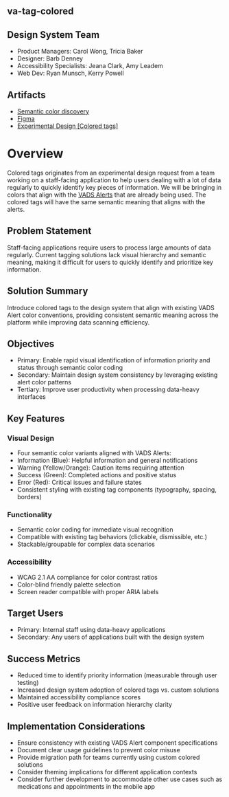 ## va-tag-colored

## Design System Team
- Product Managers: Carol Wong, Tricia Baker
- Designer: Barb Denney
- Accessibility Specialists: Jeana Clark, Amy Leadem
- Web Dev: Ryan Munsch, Kerry Powell

  
## Artifacts
- [Semantic color discovery](https://github.com/department-of-veterans-affairs/vets-design-system-documentation/issues/3846#issuecomment-2787713373) 
- [Figma](https://www.figma.com/design/afurtw4iqQe6y4gXfNfkkk/branch/As3gh7VNu3IcCFQ6hg5nMu/VADS-Component-Library?m=auto)
- [Experimental Design [Colored tags]](https://github.com/department-of-veterans-affairs/vets-design-system-documentation/issues/2993#top)

# Overview

Colored tags originates from an experimental design request from a team working on a staff-facing application to help users dealing with a lot of data regularly to quickly identify key pieces of information. We will be bringing in colors that align with the [VADS Alerts](https://design.va.gov/components/alert/#examples---standard) that are already being used. The colored tags will have the same semantic meaning that aligns with the alerts.

## Problem Statement
Staff-facing applications require users to process large amounts of data regularly. Current tagging solutions lack visual hierarchy and semantic meaning, making it difficult for users to quickly identify and prioritize key information.

## Solution Summary
Introduce colored tags to the design system that align with existing VADS Alert color conventions, providing consistent semantic meaning across the platform while improving data scanning efficiency.

## Objectives
- Primary: Enable rapid visual identification of information priority and status through semantic color coding
- Secondary: Maintain design system consistency by leveraging existing alert color patterns
- Tertiary: Improve user productivity when processing data-heavy interfaces

## Key Features
### Visual Design
- Four semantic color variants aligned with VADS Alerts:
- Information (Blue): Helpful information and general notifications
- Warning (Yellow/Orange): Caution items requiring attention
- Success (Green): Completed actions and positive status
- Error (Red): Critical issues and failure states
- Consistent styling with existing tag components (typography, spacing, borders)

### Functionality
- Semantic color coding for immediate visual recognition
- Compatible with existing tag behaviors (clickable, dismissible, etc.)
- Stackable/groupable for complex data scenarios


### Accessibility
- WCAG 2.1 AA compliance for color contrast ratios
- Color-blind friendly palette selection
- Screen reader compatible with proper ARIA labels

## Target Users
- Primary: Internal staff using data-heavy applications
- Secondary: Any users of applications built with the design system

## Success Metrics
- Reduced time to identify priority information (measurable through user testing)
- Increased design system adoption of colored tags vs. custom solutions
- Maintained accessibility compliance scores
- Positive user feedback on information hierarchy clarity

## Implementation Considerations
- Ensure consistency with existing VADS Alert component specifications
- Document clear usage guidelines to prevent color misuse
- Provide migration path for teams currently using custom colored solutions
- Consider theming implications for different application contexts
- Consider further development to accommodate other use cases such as medications and appointments in the mobile app

